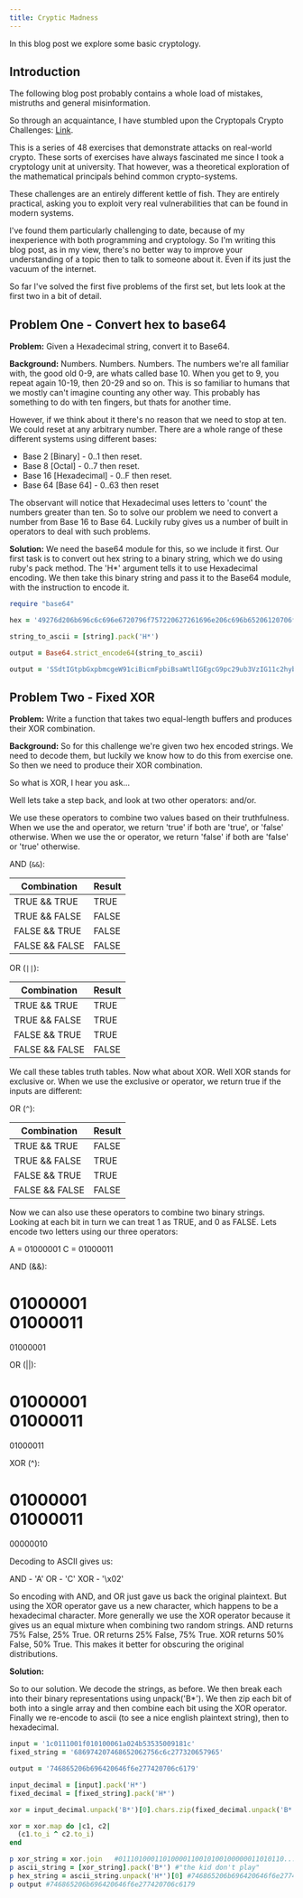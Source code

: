 ```yaml
---
title: Cryptic Madness
---
```

In this blog post we explore some basic cryptology.

## Introduction

The following blog post probably contains a whole load of mistakes, mistruths and general misinformation.

So through an acquaintance, I have stumbled upon the Cryptopals Crypto Challenges: [Link](http://cryptopals.com/).

This is a series of 48 exercises that demonstrate attacks on real-world crypto. These sorts of exercises have always fascinated me since I took a cryptology unit at university. That however, was a theoretical exploration of the mathematical principals behind common crypto-systems.

These challenges are an entirely different kettle of fish. They are entirely practical, asking you to exploit very real vulnerabilities that can be found in modern systems.

I've found them particularly challenging to date, because of my inexperience with both programming and cryptology. So I'm writing this blog post, as in my view, there's no better way to improve your understanding of a topic then to talk to someone about it. Even if its just the vacuum of the internet.

So far I've solved the first five problems of the first set, but lets look at the first two in a bit of detail.

## Problem One - Convert hex to base64

**Problem:** Given a Hexadecimal string, convert it to Base64.

**Background:** Numbers. Numbers. Numbers. The numbers we're all familiar with, the good old 0-9, are whats called base 10. When you get to 9, you repeat again 10-19, then 20-29 and so on. This is so familiar to humans that we mostly can't imagine counting any other way. This probably has something to do with ten fingers, but thats for another time.

However, if we think about it there's no reason that we need to stop at ten. We could reset at any arbitrary number. There are a whole range of these different systems using different bases:
- Base 2 [Binary] - 0..1 then reset.
- Base 8 [Octal] - 0..7 then reset.
- Base 16 [Hexadecimal] - 0..F then reset.
- Base 64 [Base 64] - 0..63 then reset

The observant will notice that Hexadecimal uses letters to 'count' the numbers greater than ten. So to solve our problem we need to convert a number from Base 16 to Base 64. Luckily ruby gives us a number of built in operators to deal with such problems.  

**Solution:**
We need the base64 module for this, so we include it first. Our first task is to convert out hex string to a binary string, which we do using ruby's pack method. The 'H*' argument tells it to use Hexadecimal encoding. We then take this binary string and pass it to the Base64 module, with the instruction to encode it.

```ruby
require "base64"

hex = '49276d206b696c6c696e6720796f757220627261696e206c696b65206120706f69736f6e6f7573206d757368726f6f6d'

string_to_ascii = [string].pack('H*')

output = Base64.strict_encode64(string_to_ascii)

output = 'SSdtIGtpbGxpbmcgeW91ciBicmFpbiBsaWtlIGEgcG9pc29ub3VzIG11c2hyb29t'
```

## Problem Two - Fixed XOR

**Problem:** Write a function that takes two equal-length buffers and produces their XOR combination.

**Background:** So for this challenge we're given two hex encoded strings. We need to decode them, but luckily we know how to do this from exercise one. So then we need to produce their XOR combination.

So what is XOR, I hear you ask...

Well lets take a step back, and look at two other operators: and/or.

We use these operators to combine two values based on their truthfulness.
When we use the and operator, we return 'true' if both are 'true', or 'false' otherwise.
When we use the or operator, we return 'false' if both are 'false' or 'true' otherwise.

AND (`&&`):

|Combination|Result|
| --- | --- |
| TRUE && TRUE | TRUE |
| TRUE && FALSE | FALSE |
| FALSE && TRUE | FALSE |
| FALSE && FALSE | FALSE |  


OR (`||`):

|Combination|Result|
| --- | --- |
| TRUE && TRUE | TRUE |
| TRUE && FALSE | TRUE |
| FALSE && TRUE | TRUE |
| FALSE && FALSE | FALSE |   

We call these tables truth tables. Now what about XOR. Well XOR stands for exclusive or.
When we use the exclusive or operator, we return true if the inputs are different:

OR (`^`):

|Combination|Result|
| --- | --- |
| TRUE && TRUE | FALSE |
| TRUE && FALSE | TRUE |
| FALSE && TRUE | TRUE |
| FALSE && FALSE | FALSE |   

Now we can also use these operators to combine two binary strings. Looking at each bit in turn we can treat 1 as TRUE, and 0 as FALSE. Lets encode two letters using our three operators:

A = 01000001
C = 01000011

AND (&&):

01000001   
01000011   
========     
01000001   

OR (||):

01000001   
01000011   
========      
01000011   

XOR (^):

01000001   
01000011   
========      
00000010

Decoding to ASCII gives us:

AND - 'A'
OR - 'C'
XOR - '\x02'

So encoding with AND, and OR just gave us back the original plaintext. But using the XOR operator gave us a new character, which happens to be a hexadecimal character. More generally we use the XOR operator because it gives us an equal mixture when combining two random strings.
AND returns 75% False, 25% True.
OR returns 25% False, 75% True.
XOR returns 50% False, 50% True.
This makes it better for obscuring the original distributions.

**Solution:**

So to our solution. We decode the strings, as before. We then break each into their binary representations using unpack('B*'). We then zip each bit of both into a single array and then combine each bit using the XOR operator. Finally we re-encode to ascii (to see a nice english plaintext string), then to hexadecimal.

```ruby
input = '1c0111001f010100061a024b53535009181c'
fixed_string = '686974207468652062756c6c277320657965'

output = '746865206b696420646f6e277420706c6179'

input_decimal = [input].pack('H*')
fixed_decimal = [fixed_string].pack('H*')

xor = input_decimal.unpack('B*')[0].chars.zip(fixed_decimal.unpack('B*')[0].chars)

xor = xor.map do |c1, c2|
  (c1.to_i ^ c2.to_i)
end

p xor_string = xor.join   #01110100011010000110010100100000011010110...
p ascii_string = [xor_string].pack('B*') #"the kid don't play"
p hex_string = ascii_string.unpack('H*')[0] #746865206b696420646f6e277420706c6179
p output #746865206b696420646f6e277420706c6179

```
